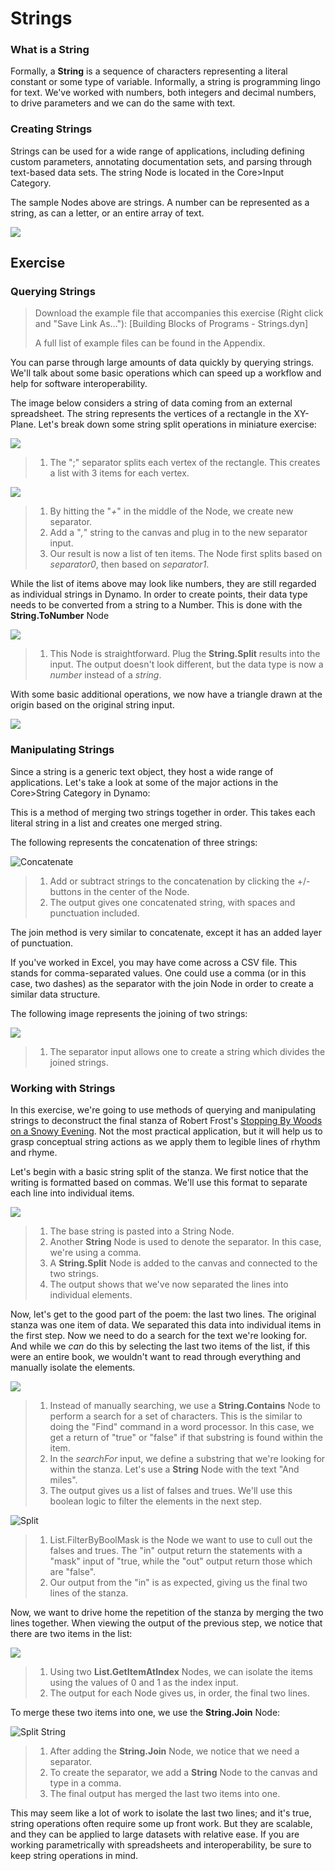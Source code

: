# Strings

### What is a String

Formally, a **String** is a sequence of characters representing a literal constant or some type of variable. Informally, a string is programming lingo for text. We've worked with numbers, both integers and decimal numbers, to drive parameters and we can do the same with text.

### Creating Strings&#x20;

Strings can be used for a wide range of applications, including defining custom parameters, annotating documentation sets, and parsing through text-based data sets. The string Node is located in the Core>Input Category.

The sample Nodes above are strings. A number can be represented as a string, as can a letter, or an entire array of text.

![](<../../.gitbook/assets/strings - creating strings.jpg>)

## Exercise&#x20;

### Querying Strings

> Download the example file that accompanies this exercise (Right click and "Save Link As..."): \[Building Blocks of Programs - Strings.dyn]
>
> A full list of example files can be found in the Appendix.

You can parse through large amounts of data quickly by querying strings. We'll talk about some basic operations which can speed up a workflow and help for software interoperability.

The image below considers a string of data coming from an external spreadsheet. The string represents the vertices of a rectangle in the XY-Plane. Let's break down some string split operations in miniature exercise:

![](<../../.gitbook/assets/strings - querying strings 01.jpg>)

> 1. The ";" separator splits each vertex of the rectangle. This creates a list with 3 items for each vertex.

![](<../../.gitbook/assets/strings - querying strings 02.jpg>)

> 1. By hitting the "_+_" in the middle of the Node, we create new separator.
> 2. Add a "_,_" string to the canvas and plug in to the new separator input.
> 3. Our result is now a list of ten items. The Node first splits based on _separator0_, then based on _separator1_.

While the list of items above may look like numbers, they are still regarded as individual strings in Dynamo. In order to create points, their data type needs to be converted from a string to a Number. This is done with the **String.ToNumber** Node

![](<../../.gitbook/assets/strings - querying strings 03.jpg>)

> 1. This Node is straightforward. Plug the **String.Split** results into the input. The output doesn't look different, but the data type is now a _number_ instead of a _string_.

With some basic additional operations, we now have a triangle drawn at the origin based on the original string input.

![](<../../.gitbook/assets/strings - querying strings 04.jpg>)



### Manipulating Strings&#x20;

Since a string is a generic text object, they host a wide range of applications. Let's take a look at some of the major actions in the Core>String Category in Dynamo:

This is a method of merging two strings together in order. This takes each literal string in a list and creates one merged string.

The following represents the concatenation of three strings:

![Concatenate](<../../.gitbook/assets/strings - manipulating strings 01.jpg>)

> 1. Add or subtract strings to the concatenation by clicking the +/- buttons in the center of the Node.
> 2. The output gives one concatenated string, with spaces and punctuation included.

The join method is very similar to concatenate, except it has an added layer of punctuation.

If you've worked in Excel, you may have come across a CSV file. This stands for comma-separated values. One could use a comma (or in this case, two dashes) as the separator with the join Node in order to create a similar data structure.

The following image represents the joining of two strings:

![](<../../.gitbook/assets/strings - manipulating strings 02.jpg>)

> 1. The separator input allows one to create a string which divides the joined strings.

### Working with Strings&#x20;

In this exercise, we're going to use methods of querying and manipulating strings to deconstruct the final stanza of Robert Frost's [Stopping By Woods on a Snowy Evening](http://www.poetryfoundation.org/poem/171621). Not the most practical application, but it will help us to grasp conceptual string actions as we apply them to legible lines of rhythm and rhyme.

Let's begin with a basic string split of the stanza. We first notice that the writing is formatted based on commas. We'll use this format to separate each line into individual items.

![](<../../.gitbook/assets/strings - working with strings 01.jpg>)

> 1. The base string is pasted into a String Node.
> 2. Another **String** Node is used to denote the separator. In this case, we're using a comma.
> 3. A **String.Split** Node is added to the canvas and connected to the two strings.
> 4. The output shows that we've now separated the lines into individual elements.

Now, let's get to the good part of the poem: the last two lines. The original stanza was one item of data. We separated this data into individual items in the first step. Now we need to do a search for the text we're looking for. And while we _can_ do this by selecting the last two items of the list, if this were an entire book, we wouldn't want to read through everything and manually isolate the elements.

![](<../../.gitbook/assets/strings - working with strings 02.jpg>)

> 1. Instead of manually searching, we use a **String.Contains** Node to perform a search for a set of characters. This is the similar to doing the "Find" command in a word processor. In this case, we get a return of "true" or "false" if that substring is found within the item.
> 2. In the _searchFor_ input, we define a substring that we're looking for within the stanza. Let's use a **String** Node with the text "And miles".
> 3. The output gives us a list of falses and trues. We'll use this boolean logic to filter the elements in the next step.

![Split ](<../../.gitbook/assets/strings - working with strings 03.jpg>)

> 1. List.FilterByBoolMask is the Node we want to use to cull out the falses and trues. The "in" output return the statements with a "mask" input of "true, while the "out" output return those which are "false".
> 2. Our output from the "in" is as expected, giving us the final two lines of the stanza.

Now, we want to drive home the repetition of the stanza by merging the two lines together. When viewing the output of the previous step, we notice that there are two items in the list:

![](<../../.gitbook/assets/strings - working with strings 04.jpg>)

> 1. Using two **List.GetItemAtIndex** Nodes, we can isolate the items using the values of 0 and 1 as the index input.
> 2. The output for each Node gives us, in order, the final two lines.

To merge these two items into one, we use the **String.Join** Node:

![Split String](<../../.gitbook/assets/strings - working with strings 05.jpg>)

> 1. After adding the **String.Join** Node, we notice that we need a separator.
> 2. To create the separator, we add a **String** Node to the canvas and type in a comma.
> 3. The final output has merged the last two items into one.

This may seem like a lot of work to isolate the last two lines; and it's true, string operations often require some up front work. But they are scalable, and they can be applied to large datasets with relative ease. If you are working parametrically with spreadsheets and interoperability, be sure to keep string operations in mind.
